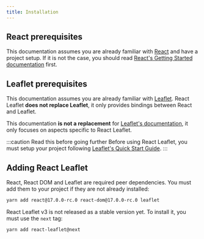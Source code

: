 ```yaml
---
title: Installation
---
```


## React prerequisites

This documentation assumes you are already familiar with [React](https://reactjs.org/) and have a project setup. If it is not the case, you should read [React's Getting Started documentation](https://reactjs.org/docs/getting-started.html) first.

## Leaflet prerequisites

This documentation assumes you are already familiar with [Leaflet](https://leafletjs.com/). React Leaflet **does not replace Leaflet**, it only provides bindings between React and Leaflet.

This documentation **is not a replacement** for [Leaflet's documentation](https://leafletjs.com/reference-1.6.0.html), it only focuses on aspects specific to React Leaflet.

:::caution Read this before going further
Before using React Leaflet, you must setup your project following [Leaflet's Quick Start Guide](https://leafletjs.com/examples/quick-start/).
:::

## Adding React Leaflet

React, React DOM and Leaflet are required peer dependencies. You must add them to your project if they are not already installed:

```bash
yarn add react@17.0.0-rc.0 react-dom@17.0.0-rc.0 leaflet
```

React Leaflet v3 is not released as a stable version yet. To install it, you must use the `next` tag:

```bash
yarn add react-leaflet@next
```
